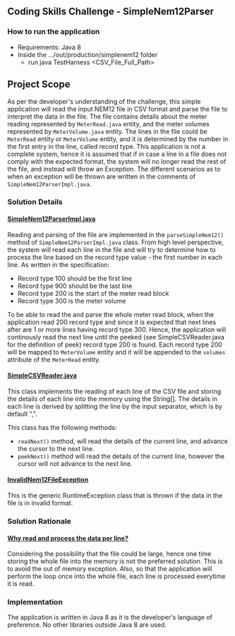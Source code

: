 ## Coding Skills Challenge - SimpleNem12Parser
### How to run the application
* Requirements: Java 8
* Inside the .../out/production/simplenem12 folder 
  * run java TestHarness <CSV_File_Full_Path>

## Project Scope
As per the developer's understanding of the challenge, this simple application will read the input NEM12 file in CSV 
format and parse the file to interpret the data in the file. The file contains details about the meter 
reading represented by `MeterRead.java` entity, and the meter volumes represented by `MeterVolume.java` entity. The 
lines in the file could be `MeterRead` entity or `MeterVolume` entity, and it is determined by the number in the 
first entry in the line, called record type.
This application is not a complete system, hence it is assumed that if in case a line in a file does not comply with 
the expected format, the system will no longer read the rest of the file, and instead will throw an Exception. The 
different scenarios as to when an exception will be thrown are written in the comments of `SimpleNem12ParserImpl.java`.

### Solution Details
#### <u>SimpleNem12ParserImpl.java</u>
Reading and parsing of the file are implemented in the `parseSimpleNem12()` method of `SimpleNem12ParserImpl.java` 
class. From high level perspective, the system will read each line in the file and will try to determine how to 
process the line based on the record type value - the first number in each line. As written in the specification:
* Record type 100 should be the first line
* Record type 900 should be the last line
* Record type 200 is the start of the meter read block
* Record type 300 is the meter volume

To be able to read the and parse the whole meter read block, when the application read 200 record type and since it is 
expected that next lines after are 1 or more lines having record type 300. Hence, the application will continously 
read the next line until the peeked (see SimpleCSVReader.java for the definition of peek) record type 200 is found. 
Each record type 200 will be 
mapped to `MeterVolume` 
entity and it will be appended to the `volumes` attribute of the `MeterRead` entity.

#### <u>SimpleCSVReader.java</u>
This class implements the reading of each line of the CSV file and storing the details of each line into the memory 
using the String[]. The details in each line is derived by splitting the line by the input 
separator, which is by default ",".

This class has the following methods:
* `readNext()` method, will read the details of the current line, and advance the cursor to the next line.
* `peekNext()` method will read the details of the current line, however the cursor will not advance to the next line. 

#### <u>InvalidNem12FileException</u>
This is the generic RuntimeException class that is thrown if the data in the file is in invalid format.

### Solution Rationale
#### <u>Why read and process the data per line?</u>
Considering the possibility that the file could be large, hence one time storing the whole file into the memory is 
not the preferred solution. This is to avoid the out of memory exception.
Also, so that the application will perform the loop once into the whole file, each line is processed everytime it is 
read.

### Implementation
The application is written in Java 8 as it is the developer's language of preference. No other libraries outside 
Java 8 are used.

